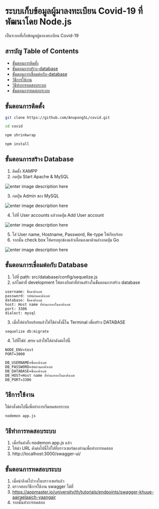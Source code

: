 # ระบบเก็บข้อมูลผู้มาลงทะเบียน Covid-19 ที่พัฒนาโดย Node.js

เป็นระบบที่เก็บข้อมูลผู้มาลงทะเบียน Covid-19


## สารบัญ Table of Contents

- [ขั้นตอนการติดตั้ง](#%E0%B8%82%E0%B8%B1%E0%B9%89%E0%B8%99%E0%B8%95%E0%B8%AD%E0%B8%99%E0%B8%81%E0%B8%B2%E0%B8%A3%E0%B8%95%E0%B8%B4%E0%B8%94%E0%B8%95%E0%B8%B1%E0%B9%89%E0%B8%87)
- [ขั้นตอนการสร้าง-database](#%E0%B8%82%E0%B8%B1%E0%B9%89%E0%B8%99%E0%B8%95%E0%B8%AD%E0%B8%99%E0%B8%81%E0%B8%B2%E0%B8%A3%E0%B8%AA%E0%B8%A3%E0%B9%89%E0%B8%B2%E0%B8%87-database)
- [ขั้นตอนการเชื่อมต่อกับ-database](#%E0%B8%82%E0%B8%B1%E0%B9%89%E0%B8%99%E0%B8%95%E0%B8%AD%E0%B8%99%E0%B8%81%E0%B8%B2%E0%B8%A3%E0%B9%80%E0%B8%8A%E0%B8%B7%E0%B9%88%E0%B8%AD%E0%B8%A1%E0%B8%95%E0%B9%88%E0%B8%AD%E0%B8%81%E0%B8%B1%E0%B8%9A-database)
- [วิธีการใช้งาน](#%E0%B8%A7%E0%B8%B4%E0%B8%98%E0%B8%B5%E0%B8%81%E0%B8%B2%E0%B8%A3%E0%B9%83%E0%B8%8A%E0%B9%89%E0%B8%87%E0%B8%B2%E0%B8%99)
- [วิธีทำการทดสอบระบบ](#%E0%B8%A7%E0%B8%B4%E0%B8%98%E0%B8%B5%E0%B8%97%E0%B8%B3%E0%B8%81%E0%B8%B2%E0%B8%A3%E0%B8%97%E0%B8%94%E0%B8%AA%E0%B8%AD%E0%B8%9A%E0%B8%A3%E0%B8%B0%E0%B8%9A%E0%B8%9A)
- [ขั้นตอนการทดสอบระบบ](#%E0%B8%82%E0%B8%B1%E0%B9%89%E0%B8%99%E0%B8%95%E0%B8%AD%E0%B8%99%E0%B8%81%E0%B8%B2%E0%B8%A3%E0%B8%97%E0%B8%94%E0%B8%AA%E0%B8%AD%E0%B8%9A%E0%B8%A3%E0%B8%B0%E0%B8%9A%E0%B8%9A)




## ขั้นตอนการติดตั้ง
``` bash
git clone https://github.com/AnupongSL/covid.git

cd covid

npm shrinkwrap

npm install

```
## ขั้นตอนการสร้าง Database

1. ติดตั้ง XAMPP
2. กดปุ่ม Start Apache & MySQL

![enter image description here](https://static.filehorse.com/screenshots/developer-tools/xampp-screenshot-01.png)

3. กดปุ่น Admin ของ MySQL

![enter image description here](https://people.utm.my/shaharil/files/2020/03/Capture-2-5.jpg)

4. ไปที่ User accounts แล้วกดปุ่ม Add User account

![enter image description here](https://www.linuxshelltips.com/wp-content/uploads/2021/09/MySQL-User-Accounts.png)


5. ใส่ User name, Hostname, Password, Re-type ให้เรียบร้อย
6. จากนั้น check box ให้ครบทุกช่องแล้วเลื่อนลงมาด้านล่างกดปุ่ม Go

![enter image description here](https://www.cs.virginia.edu/~up3f/cs4640/images/db-setup/phpmyadmin-create-user.png)
## ขั้นตอนการเชื่อมต่อกับ Database

1. ไปที่ path: src/database/config/sequelize.js
2. แก้ไขค่าที่ development ให้ตรงกับค่าที่ท่านสร้างในขั้นตอนการสร้าง database
```
username: ชื่อดาต้าเบส
password: รหัสผ่านดาต้าเบส
database: ชื่อดาต้าเบส
host: Host name ที่ท่านกรอกในดาต้าเบส
port: 3306
dialect: mysql
```

3. เมื่อใส่ค่าเรียบร้อยแล้วให้ใช้คำสั่งนี้ใน Terminal เพื่อสร้าง DATABASE
```
sequelize db:migrate
```
4. ไปที่ไฟล์ .env แล้วให้ใส่ค่าดังต่อไปนี้
```
NODE_ENV=test
PORT=3000

DB_USERNAME=ชื่อดาต้าเบส
DB_PASSWORD=หัสผ่านดาต้าเบส
DB_DATABASE=ชื่อดาต้าเบส
DB_HOST=Host name ที่ท่านกรอกในดาต้าเบส
DB_PORT=3306
```

## วิธีการใช้งาน
ใช้คำสั่งต่อไปนี้เพื่อทำการเริ่มทดสอบระบบ
```bash
nodemon app.js
```

## วิธีทำการทดสอบระบบ
1. เมื่อรันคำสั่ง nodemon app.js แล้ว
2. ให้นำ URL ดังต่อไปนี้ไปใส่ที่บราวเซอร์ของท่านเพื่อทำการทดสอบ
3. http://localhost:3000/swagger-ui/

## ขั้นตอนการทดสอบระบบ

1. เมื่อนำลิงค์ไปวางในบราวเซอร์แล้ว
2. ตรวจสอบวิธีการใช้งาน swagger ได้ที่
3. https://appmaster.io/university/th/tutorials/endpoints/swagger-khuue-aairaelaaich-yaangair
4. จากนั้นทำการทดสอบ
